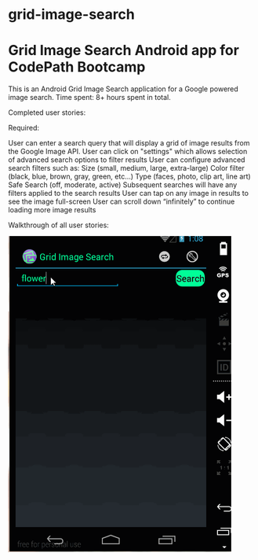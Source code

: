 grid-image-search
==================

Grid Image Search Android app for CodePath Bootcamp
=============

This is an Android Grid Image Search application for a Google powered image search. 
Time spent: 8+ hours spent in total.

Completed user stories:

Required: 

User can enter a search query that will display a grid of image results from the Google Image API.
User can click on "settings" which allows selection of advanced search options to filter results
User can configure advanced search filters such as:
Size (small, medium, large, extra-large)
Color filter (black, blue, brown, gray, green, etc...)
Type (faces, photo, clip art, line art)
Safe Search (off, moderate, active)
Subsequent searches will have any filters applied to the search results
User can tap on any image in results to see the image full-screen
User can scroll down “infinitely” to continue loading more image results

Walkthrough of all user stories:


<img alt src="/gifGridImageSearch.gif" />
